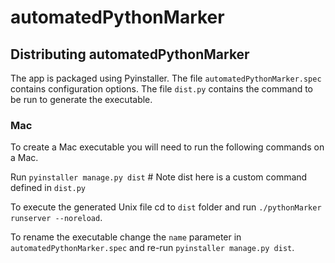 # automatedPythonMarker

## Distributing automatedPythonMarker
The app is packaged using Pyinstaller. The file ```automatedPythonMarker.spec``` contains configuration options. The file
```dist.py``` contains the command to be run to generate the executable. 


### Mac
To create a Mac executable you will need to run the following commands on a Mac.

Run ```pyinstaller manage.py dist``` # Note dist here is a custom command defined in  ```dist.py```

To execute the generated Unix file 
cd to ```dist``` folder and run ```./pythonMarker runserver --noreload```.

To rename the executable change the ```name``` parameter in ```automatedPythonMarker.spec``` and re-run 
```pyinstaller manage.py dist```.

